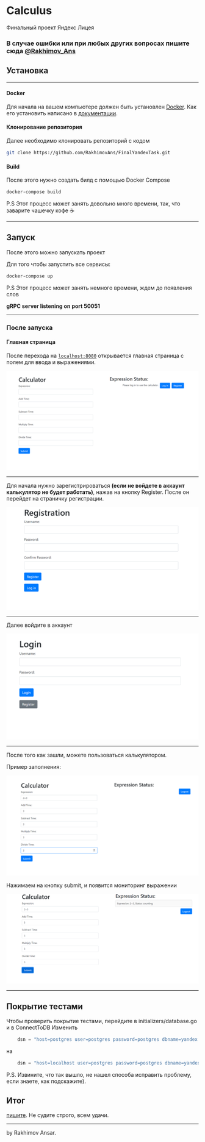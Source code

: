 # Calculus

Финальный проект Яндекс Лицея

### В случае ошибки или при любых других вопросах пишите сюда [@Rakhimov_Ans](https://t.me/Rakhimov_Ans)

## Установка
___

#### Docker
Для начала на вашем компьютере должен быть установлен [Docker](https://docker.com). Как его установить написано в [документации](https://docs.docker.com/get-docker/).

#### Клонирование репозитория

Далее необходимо клонировать репозиторий с кодом

```bash
git clone https://github.com/RakhimovAns/FinalYandexTask.git
```

#### Build

После этого нужно создать билд с помощью Docker Compose

```bash
docker-compose build
```

P.S Этот процесс может занять довольно много времени, так, что заварите чашечку кофе ☕
___
## Запуск

После этого можно запускать проект

Для того чтобы запустить все сервисы:

```bash
docker-compose up 
```
P.S Этот процесс может занять немного времени, ждем до появления слов 

**gRPC server listening on port 50051**

___
### После запуска

#### Главная страница

После перехода на [`localhost:8080`](http://localhost:8080) открывается главная страница с полем для ввода и выражениями.

<img src="static/main.png">

___
Для начала нужно зарегистрироваться **(если не войдете в аккаунт калькулятор не будет работать)**, нажав на кнопку Register. После он перейдет на страничку регистрации.

<img src="static/register.png">

___

Далее войдите в аккаунт

<img src="static/login.png">

____

После того как зашли, можете пользоваться калькулятором.

Пример заполнения:

<img src="static/example.png">

Нажимаем на кнопку submit, и появится мониторинг выражении

<img src="static/monitoring.png">

____

## Покрытие тестами

Чтобы проверить покрытие тестами, перейдите в initializers/database.go и в ConnectToDB Изменить
```go
	dsn = "host=postgres user=postgres password=postgres dbname=yandex port=5432 sslmode=disable"
```
на 
```go
	dsn = "host=localhost user=postgres password=postgres dbname=yandex port=5432 sslmode=disable"
```

P.S. Извините, что так вышло, не нашел способа исправить проблему, если знаете, как подскажите).
## Итог
[пишите](https://t.me/Rakhimov_Ans). Не судите строго, всем удачи.
____
by Rakhimov Ansar.